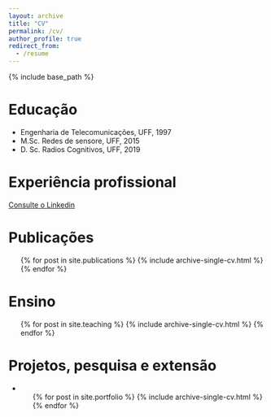 ```yaml
---
layout: archive
title: "CV"
permalink: /cv/
author_profile: true
redirect_from:
  - /resume
---
```


{% include base_path %}

Educação
======
* Engenharia de Telecomunicações, UFF, 1997
* M.Sc. Redes de sensore, UFF, 2015
* D. Sc. Radios Cognitivos, UFF, 2019 

Experiência profissional
======
<a href="https://www.linkedin.com/in/https://www.linkedin.com/in/cledsonsousa" target="_top">Consulte o Linkedin</a>
 

Publicações
======
  <ul>{% for post in site.publications %}
    {% include archive-single-cv.html %}
  {% endfor %}</ul>
  

  
Ensino
======
  <ul>{% for post in site.teaching %}
    {% include archive-single-cv.html %}
  {% endfor %}</ul>
  
Projetos, pesquisa e extensão
======
* <ul>{% for post in site.portfolio %}
    {% include archive-single-cv.html %}
  {% endfor %}</ul>
